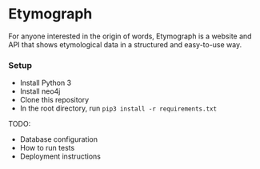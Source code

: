 # Etymograph #

For anyone interested in the origin of words, Etymograph is a website and API that shows etymological data in a structured and easy-to-use way.

### Setup ###

* Install Python 3
* Install neo4j
* Clone this repository
* In the root directory, run ```pip3 install -r requirements.txt```

TODO:

* Database configuration
* How to run tests
* Deployment instructions